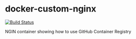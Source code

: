 # docker-custom-nginx
[![Build Status](https://github.com/zahlenhelfer/docker-ghcr-ghaction-nginx/workflows/publish/badge.svg)](https://github.com/zahlenhelfer/docker-ghcr-ghaction-nginx/actions)

NGIN container showing how to use GitHub Container Registry

